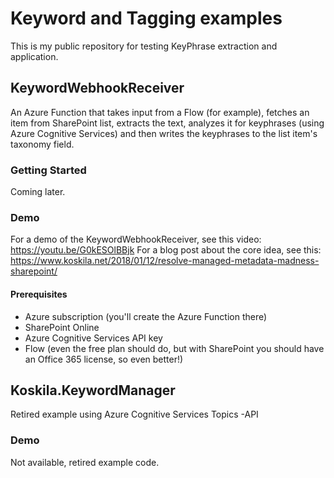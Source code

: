 # Keyword and Tagging examples

This is my public repository for testing KeyPhrase extraction and application.

## KeywordWebhookReceiver

An Azure Function that takes input from a Flow (for example), fetches an item from SharePoint list, extracts the text, analyzes it for keyphrases (using Azure Cognitive Services) and then writes the keyphrases to the list item's taxonomy field.

### Getting Started

Coming later.

### Demo

For a demo of the KeywordWebhookReceiver, see this video: https://youtu.be/G0kESOlBBjk
For a blog post about the core idea, see this: https://www.koskila.net/2018/01/12/resolve-managed-metadata-madness-sharepoint/ 

#### Prerequisites

- Azure subscription (you'll create the Azure Function there)
- SharePoint Online
- Azure Cognitive Services API key
- Flow (even the free plan should do, but with SharePoint you should have an Office 365 license, so even better!)

## Koskila.KeywordManager

Retired example using Azure Cognitive Services Topics -API

### Demo

Not available, retired example code.